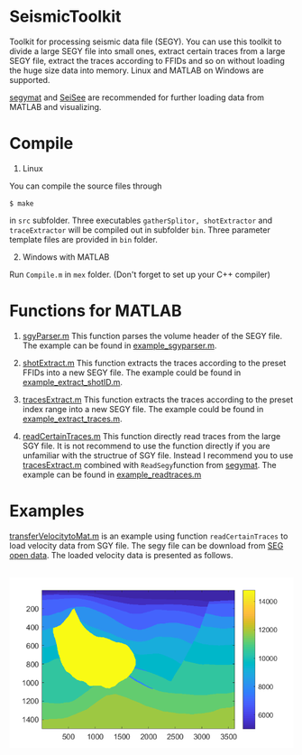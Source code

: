 # SeismicToolkit
Toolkit for processing seismic data file (SEGY). You can use this toolkit to divide a large SEGY file into small ones, extract certain traces from a large SEGY file, extract the traces according to FFIDs and so on without loading the huge size data into memory. Linux and MATLAB on Windows are supported. 

[segymat](http://segymat.sourceforge.net/) and [SeiSee](https://seisee.software.informer.com/) are recommended for further loading data from MATLAB and visualizing.
 #

# Compile

1. Linux

 You can compile the source files through 

    $ make

in `src` subfolder. Three executables `gatherSplitor, shotExtractor` and `traceExtractor` will be compiled out in subfolder `bin`. Three parameter template files are provided in `bin` folder. 

2. Windows with MATLAB
   
Run `Compile.m` in `mex` folder. (Don't forget to set up your C++ compiler)
# Functions for MATLAB

1. [sgyParser.m](https://github.com/AlbertZhangHIT/SeismicToolkit/tree/master/mex/sgyParser.m) This function parses the volume header of the SEGY file. The example can be found in [example_sgyparser.m](https://github.com/AlbertZhangHIT/SeismicToolkit/tree/master/examples/example_sgyparser.m).

2. [shotExtract.m](https://github.com/AlbertZhangHIT/SeismicToolkit/tree/master/mex/shotExtract.m) This function extracts the traces according to the preset FFIDs into a new SEGY file. The example could be found in [example_extract_shotID.m](https://github.com/AlbertZhangHIT/SeismicToolkit/tree/master/examples/example_extract_shotID.m).

3. [tracesExtract.m](https://github.com/AlbertZhangHIT/SeismicToolkit/tree/master/mex/tracesExtract.m) This function extracts the traces according to the preset index range into a new SEGY file. The example could be found in [example_extract_traces.m](https://github.com/AlbertZhangHIT/SeismicToolkit/tree/master/examples/example_extract_traces.m).

4. [readCertainTraces.m](https://github.com/AlbertZhangHIT/SeismicToolkit/tree/master/mex/readCertainTraces.m) This function directly read traces from the large SGY file. It is not recommend to use the function directly if you are unfamiliar with the structrue of SGY file. Instead I recommend you to use [tracesExtract.m](https://github.com/AlbertZhangHIT/SeismicToolkit/tree/master/mex/tracesExtract.m) combined with `ReadSegy`function from [segymat](http://segymat.sourceforge.net/). The example can be found in [example_readtraces.m](https://github.com/AlbertZhangHIT/SeismicToolkit/tree/master/examples/example_readtraces.m)

 # Examples

   [transferVelocitytoMat.m](https://github.com/AlbertZhangHIT/SeismicToolkit/tree/master/examples/transferVelocitytoMat.m) is an example using function `readCertainTraces` to load velocity data from SGY file. The segy file can be download from [SEG open data](https://s3.amazonaws.com/open.source.geoscience/open_data/hessvti/timodel_vp.segy.gz). The loaded velocity data is presented as follows.

&emsp;&emsp;![](/figs/hessvti.png)